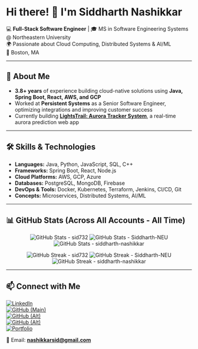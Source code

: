 # Hi there! 👋 I'm Siddharth Nashikkar

💻 **Full-Stack Software Engineer** | 🎓 MS in Software Engineering Systems @ Northeastern University  
🌍 Passionate about Cloud Computing, Distributed Systems & AI/ML  
📍 Boston, MA  

---

## 🚀 About Me
- **3.8+ years** of experience building cloud-native solutions using **Java, Spring Boot, React, AWS, and GCP**  
- Worked at **Persistent Systems** as a Senior Software Engineer, optimizing integrations and improving customer success  
- Currently building **[LightsTrail: Aurora Tracker System](https://siddharth-nashikkar.me/)**, a real-time aurora prediction web app  

---

## 🛠️ Skills & Technologies
- **Languages:** Java, Python, JavaScript, SQL, C++
- **Frameworks:** Spring Boot, React, Node.js
- **Cloud Platforms:** AWS, GCP, Azure
- **Databases:** PostgreSQL, MongoDB, Firebase
- **DevOps & Tools:** Docker, Kubernetes, Terraform, Jenkins, CI/CD, Git
- **Concepts:** Microservices, Distributed Systems, AI/ML

---

## 📊 GitHub Stats (Across All Accounts - All Time)
<p align="center">
  <img src="https://github-readme-stats.vercel.app/api?username=sid732&show_icons=true&theme=radical&include_all_commits=true&count_private=true" alt="GitHub Stats - sid732" />
  <img src="https://github-readme-stats.vercel.app/api?username=Siddharth-NEU&show_icons=true&theme=radical&include_all_commits=true&count_private=true" alt="GitHub Stats - Siddharth-NEU" />
  <img src="https://github-readme-stats.vercel.app/api?username=siddharth-nashikkar&show_icons=true&theme=radical&include_all_commits=true&count_private=true" alt="GitHub Stats - siddharth-nashikkar" />
</p>
<p align="center">
  <img src="https://github-readme-streak-stats.herokuapp.com/?user=sid732&theme=radical" alt="GitHub Streak - sid732" />
  <img src="https://github-readme-streak-stats.herokuapp.com/?user=Siddharth-NEU&theme=radical" alt="GitHub Streak - Siddharth-NEU" />
  <img src="https://github-readme-streak-stats.herokuapp.com/?user=siddharth-nashikkar&theme=radical" alt="GitHub Streak - siddharth-nashikkar" />
</p>

---

## 📫 Connect with Me
[![LinkedIn](https://img.shields.io/badge/LinkedIn-blue?style=for-the-badge&logo=linkedin)](https://linkedin.com/in/siddharth-nashikkar)  
[![GitHub (Main)](https://img.shields.io/badge/GitHub-black?style=for-the-badge&logo=github)](https://github.com/sid732)  
[![GitHub (Alt)](https://img.shields.io/badge/GitHub%20NEU-darkblue?style=for-the-badge&logo=github)](https://github.com/Siddharth-NEU)  
[![GitHub (Alt)](https://img.shields.io/badge/GitHub%20Nashikkar-darkgreen?style=for-the-badge&logo=github)](https://github.com/siddharth-nashikkar)  
[![Portfolio](https://img.shields.io/badge/Portfolio-red?style=for-the-badge&logo=web)](https://siddharth-nashikkar.me/)  

📧 Email: **nashikkarsid@gmail.com**
